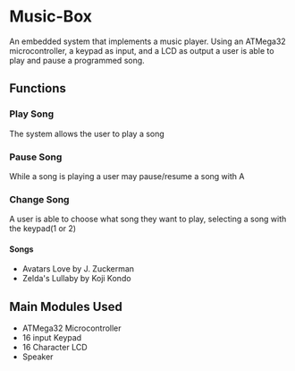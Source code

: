 # Music-Box
An embedded system that implements a music player. Using an ATMega32 microcontroller, a keypad as input, and a LCD as output a user is able to play and pause a programmed song.


## Functions
### Play Song
The system allows the user to play a song
### Pause Song
While a song is playing a user may pause/resume a song with A
### Change Song
A user is able to choose what song they want to play, selecting a song with the keypad(1 or 2)

#### Songs
* Avatars Love by J. Zuckerman
* Zelda's Lullaby by Koji Kondo

## Main Modules Used
* ATMega32 Microcontroller
* 16 input Keypad
* 16 Character LCD
* Speaker

